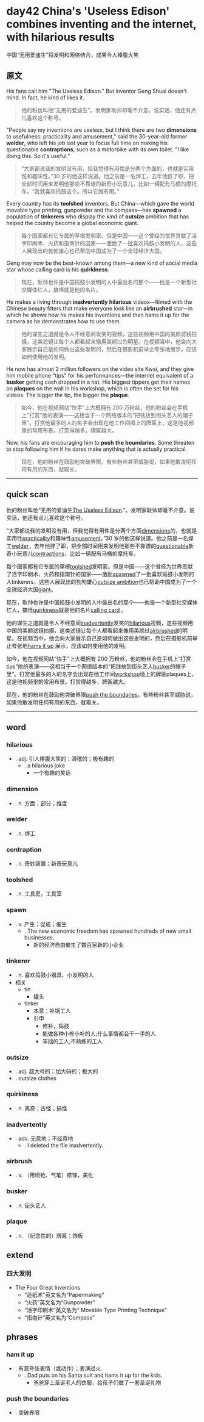# day42 China's 'Useless Edison' combines inventing and the internet, with hilarious results
中国“无用爱迪生”将发明和网络结合，成果令人捧腹大笑
## 原文

His fans call him "The Useless Edison." But inventor Geng Shuai doesn't mind. In fact, he kind of likes it.
> 他的粉丝叫他“无用的爱迪生”。发明家耿帅却毫不介意。说实话，他还有点儿喜欢这个称号。


"People say my inventions are useless, but I think there are two **dimensions** to usefulness: practicality and amusement," said the 30-year-old former **welder**, who left his job last year to focus full time on making his questionable **contraptions**, such as a motorbike with its own toilet. "I like doing this. So it's useful."
> “大家都说我的发明没有用，但我觉得有用性是分两个方面的，也就是实用性和趣味性。”30 岁的他这样说道。他之前是一名焊工，去年他辞了职，把全部时间用来发明他那些不靠谱的新奇小玩意儿，比如一辆配有马桶的摩托车。“我就喜欢捣鼓这个。所以它就有用。”


Every country has its **toolshed** inventors. But China—which gave the world movable type printing, gunpowder and the compass—has **spawned** a population of **tinkerers** who display the kind of **outsize** ambition that has helped the country become a global economic giant.
> 每个国家都有它专属的草根发明家。但是中国——这个曾经为世界贡献了活字印刷术、火药和指南针的国家——激励了一批喜欢捣鼓小发明的人，这些人展现出的勃勃雄心也已帮助中国成为了一个全球经济大国。


Geng may now be the best-known among them—a new kind of social media star whose calling card is his **quirkiness**.
> 现在，耿帅也许是中国捣鼓小发明的人中最出名的那个——他是一个新型社交媒体红人，搞怪就是他的名片。


He makes a living through **inadvertently** **hilarious** videos—filmed with the Chinese beauty filters that make everyone look like an **airbrushed** star—in which he shows how he makes his inventions and then hams it up for the camera as he demonstrates how to use them.
> 他的谋生之道就是令人不经意间发笑的视频，这些视频用中国的美颜滤镜拍摄，这类滤镜让每个人都看起来像用美颜过的明星。在视频当中，他会向大家展示自己是如何做出这些发明的，然后在摄影机前举止夸张地展示，应该如何使用他的发明。


He now has almost 2 million followers on the video site Kwai, and they give him mobile phone "tips" for his performances—the internet equivalent of a **busker** getting cash dropped in a hat. His biggest tippers get their names on **plaques** on the wall in his workshop, which is often the set for his videos. The bigger the tip, the bigger the **plaque**.
> 如今，他在视频网站“快手”上大概拥有 200 万粉丝，他的粉丝会在手机上“打赏”他的表演——这相当于一个网络版本的“把钱放到街头艺人的帽子里”。打赏他最多的人的名字会出现在他工作间墙上的牌匾上，这是他视频里的常用布景。打赏得越多，牌匾越大。


Now, his fans are encouraging him to **push** **the** **boundaries**. Some threaten to stop following him if he dares make anything that is actually practical.
> 现在，他的粉丝在鼓励他突破界限。有些粉丝甚至威胁说，如果他敢发明任何有用的东西，就取关。

----
## quick scan


他的粉丝叫他“无用的爱迪生<u>The Useless Edison</u>.”。发明家耿帅却毫不介意。说实话，他还有点儿喜欢这个称号。

“大家都说我的发明没有用，但我觉得有用性是分两个方面<u>dimensions</u>的，也就是实用性<u>practicality</u>和趣味性<u>amusement</u>。”30 岁的他这样说道。他之前是一名焊工<u>welder</u>，去年他辞了职，把全部时间用来发明他那些不靠谱的<u>questionable</u>新奇小玩意儿<u>contraptions</u>，比如一辆配有马桶的摩托车。

每个国家都有它专属的草根<u>toolshed</u>发明家。但是中国——这个曾经为世界贡献了活字印刷术、火药和指南针的国家——激励<u>spawned</u>了一批喜欢捣鼓小发明的人tinkerers，这些人展现出的勃勃雄心<u>outsize ambition</u>也已帮助中国成为了一个全球经济大国<u>giant</u>。

现在，耿帅也许是中国捣鼓小发明的人中最出名的那个——他是一个新型社交媒体红人，搞怪<u>quirkiness</u>就是他的名片<u>calling card</u> 。

他的谋生之道就是令人不经意间<u>inadvertently</u>发笑的<u>hilarious</u>视频，这些视频用中国的美颜滤镜拍摄，这类滤镜让每个人都看起来像用美颜过<u>airbrushed</u>的明星。在视频当中，他会向大家展示自己是如何做出这些发明的，然后在摄影机前举止夸张地<u>hams it up</u> 展示，应该如何使用他的发明。

如今，他在视频网站“快手”上大概拥有 200 万粉丝，他的粉丝会在手机上“打赏tips”他的表演——这相当于一个网络版本的“把钱放到街头艺人<u>busker</u>的帽子里”。打赏他最多的人的名字会出现在他工作间<u>workshop</u>墙上的牌匾plaques上，这是他视频里的常用布景。打赏得越多，牌匾越大。

现在，他的粉丝在鼓励他突破界限<u>push the boundaries</u>。有些粉丝甚至威胁说，如果他敢发明任何有用的东西，就取关。

----
## word
### hilarious
* . adj. 引人捧腹大笑的；滑稽的；极有趣的
    * . a hilarious joke
        * 一个有趣的笑话
### dimension
* . n. 方面；部分；维度
### welder
* . n. 焊工
### contraption
* . n. 奇妙装置；新奇玩意儿
### toolshed
* . n. 工具房，工具室
### spawn
* . v. 产生；促成；催生
    * . The new economic freedom has spawned hundreds of new small businesses.
        * 新的经济自由催生了数百家新的小企业
### tinkerer
* . n. 喜欢捣鼓小器具、小发明的人
* 相关
    * tin
        * 罐头
    * tinker
        * 本意：补锅工人
        * 引申
            * 修补，捣鼓
            * 能做各种小修小补的人;什么事情都会干一手的人
            * 笨拙的工人,不熟练的工人
### outsize
* . adj. 超大号的；加大码的；极大的
* . outsize clothes
### quirkiness
* . n. 离奇；古怪；搞怪
### inadvertently
* . adv. 无意地；不经意地
    * . I deleted the file inadvertently.
### airbrush
* . v. （用喷枪、气笔）修饰，美化
### busker
* . n. 街头艺人
### plaque
* . n. （纪念性的）牌匾；饰板
## extend
### 四大发明
* The Four Great Inventions
    * “造纸术”英文名为“Papermaking”
    * “火药”英文名为“Gunpowder”
    * “活字印刷术”英文名为“ Movable Type Printing Technique”
    * “指南针”英文名为“Compass”
## phrases
### ham it up
* . 有意夸张表情（或动作）；表演过火
    * . Dad puts on his Santa suit and hams it up for the kids.
        * 爸爸穿上圣诞老人的衣服，给孩子们做了一套圣诞礼物
### push the boundaries
* . 突破界限